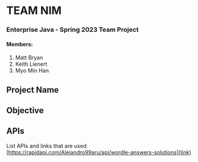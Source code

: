 # TEAM NIM
### Enterprise Java - Spring 2023 Team Project
#### Members:
1. Matt Bryan
2. Keith Lienert
3. Myo Min Han

## Project Name

## Objective

## APIs
List APIs and links that are used
[https://rapidapi.com/Alejandro99aru/api/wordle-answers-solutions](link)

